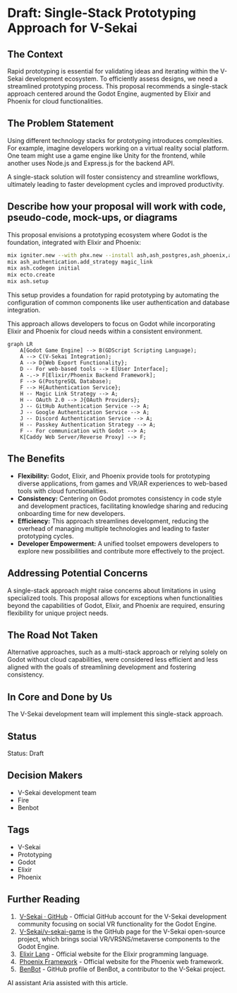 # Draft: Single-Stack Prototyping Approach for V-Sekai

## The Context

Rapid prototyping is essential for validating ideas and iterating within the V-Sekai development ecosystem. To efficiently assess designs, we need a streamlined prototyping process. This proposal recommends a single-stack approach centered around the Godot Engine, augmented by Elixir and Phoenix for cloud functionalities.

## The Problem Statement

Using different technology stacks for prototyping introduces complexities. For example, imagine developers working on a virtual reality social platform. One team might use a game engine like Unity for the frontend, while another uses Node.js and Express.js for the backend API.

A single-stack solution will foster consistency and streamline workflows, ultimately leading to faster development cycles and improved productivity.

## Describe how your proposal will work with code, pseudo-code, mock-ups, or diagrams

This proposal envisions a prototyping ecosystem where Godot is the foundation, integrated with Elixir and Phoenix:

```bash
mix igniter.new --with phx.new --install ash,ash_postgres,ash_phoenix,ash_authentication,ash_authentication_phoenix,ash_admin
mix ash_authentication.add_strategy magic_link
mix ash.codegen initial
mix ecto.create
mix ash.setup
```

This setup provides a foundation for rapid prototyping by automating the configuration of common components like user authentication and database integration.

This approach allows developers to focus on Godot while incorporating Elixir and Phoenix for cloud needs within a consistent environment.

```mermaid
graph LR
    A[Godot Game Engine] --> B(GDScript Scripting Language);
    A --> C(V-Sekai Integration);
    A --> D{Web Export Functionality};
    D -- For web-based tools --> E[User Interface];
    A -.-> F[Elixir/Phoenix Backend Framework];
    F --> G(PostgreSQL Database);
    F --> H{Authentication Service};
    H -- Magic Link Strategy --> A;
    H -- OAuth 2.0 --> J{OAuth Providers};
    J -- GitHub Authentication Service --> A;
    J -- Google Authentication Service --> A;
    J -- Discord Authentication Service --> A;
    H -- Passkey Authentication Strategy --> A;
    F -- For communication with Godot --> A;
    K[Caddy Web Server/Reverse Proxy] --> F; 
```

## The Benefits

- **Flexibility:** Godot, Elixir, and Phoenix provide tools for prototyping diverse applications, from games and VR/AR experiences to web-based tools with cloud functionalities.
- **Consistency:** Centering on Godot promotes consistency in code style and development practices, facilitating knowledge sharing and reducing onboarding time for new developers.
- **Efficiency:** This approach streamlines development, reducing the overhead of managing multiple technologies and leading to faster prototyping cycles.
- **Developer Empowerment:** A unified toolset empowers developers to explore new possibilities and contribute more effectively to the project.

## Addressing Potential Concerns

A single-stack approach might raise concerns about limitations in using specialized tools. This proposal allows for exceptions when functionalities beyond the capabilities of Godot, Elixir, and Phoenix are required, ensuring flexibility for unique project needs.

## The Road Not Taken

Alternative approaches, such as a multi-stack approach or relying solely on Godot without cloud capabilities, were considered less efficient and less aligned with the goals of streamlining development and fostering consistency.

## In Core and Done by Us

The V-Sekai development team will implement this single-stack approach.

## Status

Status: Draft

## Decision Makers

- V-Sekai development team
- Fire
- Benbot

## Tags

- V-Sekai
- Prototyping
- Godot
- Elixir
- Phoenix

## Further Reading

1.  [V-Sekai · GitHub](https://github.com/v-sekai) - Official GitHub account for the V-Sekai development community focusing on social VR functionality for the Godot Engine.
2.  [V-Sekai/v-sekai-game](https://github.com/v-sekai/v-sekai-game) is the GitHub page for the V-Sekai open-source project, which brings social VR/VRSNS/metaverse components to the Godot Engine.
3.  [Elixir Lang](https://elixir-lang.org/) - Official website for the Elixir programming language.
4.  [Phoenix Framework](https://www.phoenixframework.org/) - Official website for the Phoenix web framework.
5.  [BenBot](https://github.com/benbot) - GitHub profile of BenBot, a contributor to the V-Sekai project.

AI assistant Aria assisted with this article.
